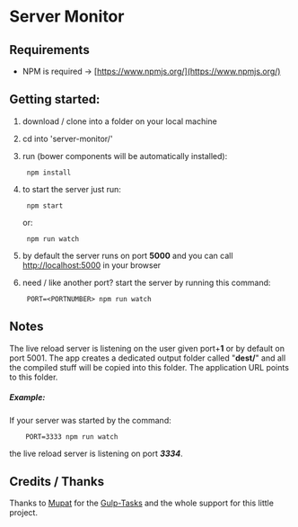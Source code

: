 # Server Monitor

## Requirements

- NPM is required -> [https://www.npmjs.org/](https://www.npmjs.org/)

## Getting started:

1. download / clone into a folder on your local machine
2. cd into 'server-monitor/' 
3. run (bower components will be automatically installed):

		npm install
		
4. to start the server just run:

		npm start
		
	or:
	
		npm run watch
		
5. by default the server runs on port **5000** and you can call [http://localhost:5000](http://localhost:5000) in your browser
6. need / like another port? start the server by running this command: 	

		PORT=<PORTNUMBER> npm run watch

## Notes

The live reload server is listening on the user given port+**1** or by default on port 5001. The app creates a dedicated output folder called "**dest/**" and all the compiled stuff will be copied into this folder. The application URL points to this folder.

##### Example:

If your server was started by the command:

		PORT=3333 npm run watch
		
the live reload server is listening on port ***3334***.

## Credits / Thanks

Thanks to [Mupat](https://github.com/mupat) for the [Gulp-Tasks](https://github.com/mupat/gulp-tasks) and the whole support for this little project.